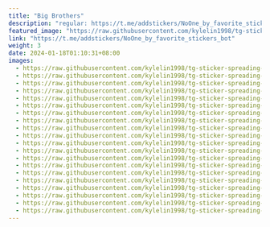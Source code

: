 ```yaml
---
title: "Big Brothers"
description: "regular: https://t.me/addstickers/NoOne_by_favorite_stickers_bot"
featured_image: "https://raw.githubusercontent.com/kylelin1998/tg-sticker-spreading-worldwide-images/main/img/e4bac776-a2cd-4a76-9682-c5c07825ffa3.jpg"
link: "https://t.me/addstickers/NoOne_by_favorite_stickers_bot"
weight: 3
date: 2024-01-18T01:10:31+08:00
images:
  - https://raw.githubusercontent.com/kylelin1998/tg-sticker-spreading-worldwide-images/main/img/e4bac776-a2cd-4a76-9682-c5c07825ffa3.jpg
  - https://raw.githubusercontent.com/kylelin1998/tg-sticker-spreading-worldwide-images/main/img/37e44cd2-37d4-4fd7-9a14-674b6d5db9f0.jpg
  - https://raw.githubusercontent.com/kylelin1998/tg-sticker-spreading-worldwide-images/main/img/97e66ca6-dbe2-499f-b477-9114f0db805b.jpg
  - https://raw.githubusercontent.com/kylelin1998/tg-sticker-spreading-worldwide-images/main/img/25b0569f-b885-4816-9221-580aa18fbd4d.jpg
  - https://raw.githubusercontent.com/kylelin1998/tg-sticker-spreading-worldwide-images/main/img/00ed7eb7-cad4-426d-aad1-2fb394d7da8b.jpg
  - https://raw.githubusercontent.com/kylelin1998/tg-sticker-spreading-worldwide-images/main/img/77285595-3af0-44a2-9194-c605db51ef44.jpg
  - https://raw.githubusercontent.com/kylelin1998/tg-sticker-spreading-worldwide-images/main/img/6e4bbb64-9f5e-4a0a-a82a-34161de62d6e.jpg
  - https://raw.githubusercontent.com/kylelin1998/tg-sticker-spreading-worldwide-images/main/img/18084ed3-c234-4cad-ba31-be05eccc6fbc.jpg
  - https://raw.githubusercontent.com/kylelin1998/tg-sticker-spreading-worldwide-images/main/img/580d56de-94bb-4aa5-beb3-65620df32370.jpg
  - https://raw.githubusercontent.com/kylelin1998/tg-sticker-spreading-worldwide-images/main/img/3f3f8e77-e89c-4004-b783-7d18f12ad8ac.jpg
  - https://raw.githubusercontent.com/kylelin1998/tg-sticker-spreading-worldwide-images/main/img/826f38f8-59fc-45be-96c8-610db9c706da.jpg
  - https://raw.githubusercontent.com/kylelin1998/tg-sticker-spreading-worldwide-images/main/img/78ef0f2e-9140-4d51-936e-4a8f8001538c.jpg
  - https://raw.githubusercontent.com/kylelin1998/tg-sticker-spreading-worldwide-images/main/img/8ec884ad-c31a-4b3f-8d00-922de269e5c7.jpg
  - https://raw.githubusercontent.com/kylelin1998/tg-sticker-spreading-worldwide-images/main/img/003c8e0b-fd8d-4ee7-8b63-e67cf2807e72.jpg
  - https://raw.githubusercontent.com/kylelin1998/tg-sticker-spreading-worldwide-images/main/img/067a2eac-3f87-4a33-98c6-ad6ea58f63e6.jpg
  - https://raw.githubusercontent.com/kylelin1998/tg-sticker-spreading-worldwide-images/main/img/885cbc25-d330-4d27-8ae1-693603cba4a1.jpg
  - https://raw.githubusercontent.com/kylelin1998/tg-sticker-spreading-worldwide-images/main/img/c247023c-6672-4988-a567-0bb019c97bdf.jpg
  - https://raw.githubusercontent.com/kylelin1998/tg-sticker-spreading-worldwide-images/main/img/39a92431-c882-4481-816b-97fe3fa90c3c.jpg
  - https://raw.githubusercontent.com/kylelin1998/tg-sticker-spreading-worldwide-images/main/img/c1cfabbc-4842-4052-86da-025e367b9f19.jpg
  - https://raw.githubusercontent.com/kylelin1998/tg-sticker-spreading-worldwide-images/main/img/c9fb5862-8fac-407c-88f6-a4ea02b706c5.jpg
---
```

